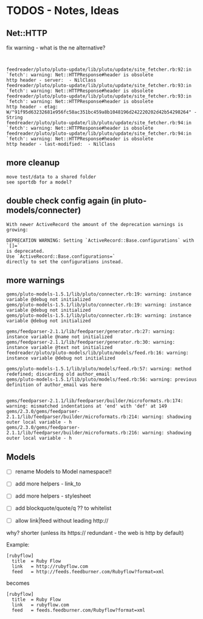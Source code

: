 # TODOS - Notes, Ideas


## Net::HTTP

fix warning - what is the ne alternative?

```


feedreader/pluto/pluto-update/lib/pluto/update/site_fetcher.rb:92:in `fetch': warning: Net::HTTPResponse#header is obsolete
http header - server:  - NilClass
feedreader/pluto/pluto-update/lib/pluto/update/site_fetcher.rb:93:in `fetch': warning: Net::HTTPResponse#header is obsolete
feedreader/pluto/pluto-update/lib/pluto/update/site_fetcher.rb:93:in `fetch': warning: Net::HTTPResponse#header is obsolete
http header - etag: W/"91f95d63232681e956fc58ac351bc459a8b1048196d242220202d42b54298264" - String
feedreader/pluto/pluto-update/lib/pluto/update/site_fetcher.rb:94:in `fetch': warning: Net::HTTPResponse#header is obsolete
feedreader/pluto/pluto-update/lib/pluto/update/site_fetcher.rb:94:in `fetch': warning: Net::HTTPResponse#header is obsolete
http header - last-modified:  - NilClass
```

## more cleanup

```
move test/data to a shared folder
see sportdb for a model?
```

## double check config again (in pluto-models/connecter)

```
With newer ActiveRecord the amount of the deprecation warnings is growing:

DEPRECATION WARNING: Setting `ActiveRecord::Base.configurations` with `[]=` 
is deprecated. 
Use `ActiveRecord::Base.configurations=` 
directly to set the configurations instead.
```

## more warnings 

```
gems/pluto-models-1.5.1/lib/pluto/connecter.rb:19: warning: instance variable @debug not initialized
gems/pluto-models-1.5.1/lib/pluto/connecter.rb:19: warning: instance variable @debug not initialized
gems/pluto-models-1.5.1/lib/pluto/connecter.rb:19: warning: instance variable @debug not initialized

gems/feedparser-2.1.1/lib/feedparser/generator.rb:27: warning: instance variable @name not initialized
gems/feedparser-2.1.1/lib/feedparser/generator.rb:30: warning: instance variable @text not initialized
feedreader/pluto/pluto-models/lib/pluto/models/feed.rb:16: warning: instance variable @debug not initialized

gems/pluto-models-1.5.1/lib/pluto/models/feed.rb:57: warning: method redefined; discarding old author_email
gems/pluto-models-1.5.1/lib/pluto/models/feed.rb:56: warning: previous definition of author_email was here


gems/feedparser-2.1.1/lib/feedparser/builder/microformats.rb:174: warning: mismatched indentations at 'end' with 'def' at 149
gems/2.3.0/gems/feedparser-2.1.1/lib/feedparser/builder/microformats.rb:214: warning: shadowing outer local variable - h
gems/2.3.0/gems/feedparser-2.1.1/lib/feedparser/builder/microformats.rb:216: warning: shadowing outer local variable - h
```


## Models

- [ ]  rename Models to Model namespace!!

- [ ] add more helpers - link_to
- [ ] add more helpers - stylesheet

- [ ] add blockquote/quote/q ?? to whitelist

- [ ] allow link|feed   without leading http://

why?  shorter (unless its https:// redundant - the web is http by default)

Example:

```
[rubyflow]
  title  = Ruby Flow
  link   = http://rubyflow.com
  feed   = http://feeds.feedburner.com/Rubyflow?format=xml
```

becomes

```
[rubyflow]
  title  = Ruby Flow
  link   = rubyflow.com
  feed   = feeds.feedburner.com/Rubyflow?format=xml
```
